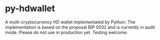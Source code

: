 # py-hdwallet
A multi-cryptocurrency HD wallet implementated by Python. The implementation is based on the proposal BIP 0032 and is currently in audit mode. Please do not use in production yet. Testing welcome. 
